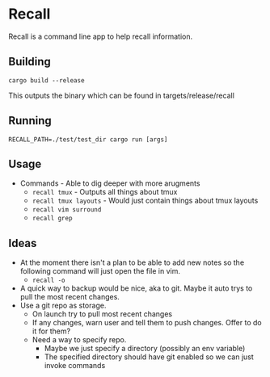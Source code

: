 # Recall

Recall is a command line app to help recall information.

## Building
`cargo build --release`

This outputs the binary which can be found in targets/release/recall

## Running
`RECALL_PATH=./test/test_dir cargo run [args]`


## Usage
- Commands - Able to dig deeper with more arugments
    - `recall tmux` - Outputs all things about tmux
    - `recall tmux layouts` - Would just contain things about tmux layouts
    - `recall vim surround`
    - `recall grep`

## Ideas
- At the moment there isn't a plan to be able to add new notes so the following command will just open the file in vim.
    - `recall -o`
- A quick way to backup would be nice, aka to git. Maybe it auto trys to pull the most recent changes.
- Use a git repo as storage. 
    - On launch try to pull most recent changes
    - If any changes, warn user and tell them to push changes. Offer to do it for them?
    - Need a way to specify repo.
        - Maybe we just specify a directory (possibly an env variable)
        - The specified directory should have git enabled so we can just invoke commands
